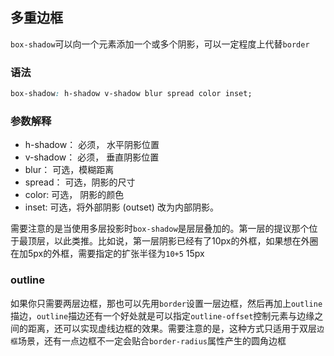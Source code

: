 ## 多重边框

`box-shadow`可以向一个元素添加一个或多个阴影，可以一定程度上代替`border`

### 语法
```css
box-shadow: h-shadow v-shadow blur spread color inset;
```
### 参数解释
  * h-shadow： 必须， 水平阴影位置
  * v-shadow： 必须， 垂直阴影位置
  * blur： 可选，模糊距离
  * spread： 可选，阴影的尺寸
  * color: 可选， 阴影的颜色
  * inset: 可选，将外部阴影 (outset) 改为内部阴影。

需要注意的是当使用多层投影时`box-shadow`是层层叠加的。第一层的提议那个位于最顶层，以此类推。比如说，第一层阴影已经有了10px的外框，如果想在外圈在加5px的外框，需要指定的扩张半径为`10+5` 15px

### outline

如果你只需要两层边框，那也可以先用`border`设置一层边框，然后再加上`outline`描边，`outline`描边还有一个好处就是可以指定`outline-offset`控制元素与边缘之间的距离，还可以实现虚线边框的效果。需要注意的是，这种方式只适用于双层`边框`场景，还有一点边框不一定会贴合`border-radius`属性产生的圆角边框
